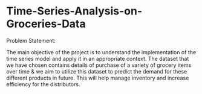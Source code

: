 # Time-Series-Analysis-on-Groceries-Data

Problem Statement:

The main objective of the project is to understand the implementation of the time series model and apply it in an appropriate context. The dataset that we have chosen contains details of purchase of a variety of grocery items over time & we aim to utilize this dataset to predict the demand for these different products in future. This will help manage inventory and increase efficiency for the distributors. 
